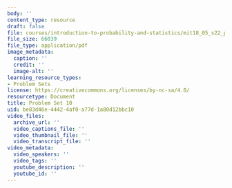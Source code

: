 ```yaml
---
body: ''
content_type: resource
draft: false
file: courses/introduction-to-probability-and-statistics/mit18_05_s22_pset10.pdf
file_size: 66039
file_type: application/pdf
image_metadata:
  caption: ''
  credit: ''
  image-alt: ''
learning_resource_types:
- Problem Sets
license: https://creativecommons.org/licenses/by-nc-sa/4.0/
resourcetype: Document
title: Problem Set 10
uid: be83d46e-4442-4af0-a77d-1a80d12bbc10
video_files:
  archive_url: ''
  video_captions_file: ''
  video_thumbnail_file: ''
  video_transcript_file: ''
video_metadata:
  video_speakers: ''
  video_tags: ''
  youtube_description: ''
  youtube_id: ''
---
```

